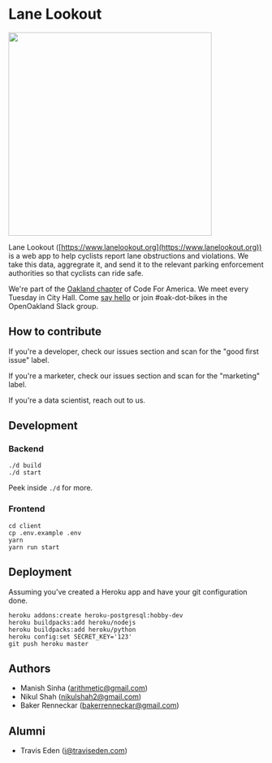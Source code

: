 # Lane Lookout
<img src='https://i.imgur.com/y2yWHPb.png' height="400px"/>

Lane Lookout ([https://www.lanelookout.org](https://www.lanelookout.org)) is a web app to help cyclists report lane obstructions and violations. We take this data, aggregrate it, and send it to the relevant parking enforcement authorities so that cyclists can ride safe.

We're part of the [Oakland chapter](www.openoakland.org) of Code For America. We meet every Tuesday in City Hall. Come [say hello](https://www.meetup.com/OpenOakland) or join #oak-dot-bikes in the OpenOakland Slack group.

## How to contribute

If you're a developer, check our issues section and scan for the "good first issue" label.

If you're a marketer, check our issues section and scan for the "marketing" label.

If you're a data scientist, reach out to us.

## Development

### Backend

```
./d build
./d start
```

Peek inside `./d` for more.

### Frontend
```
cd client
cp .env.example .env
yarn
yarn run start
```

## Deployment

Assuming you've created a Heroku app and have your git configuration done.

```
heroku addons:create heroku-postgresql:hobby-dev
heroku buildpacks:add heroku/nodejs
heroku buildpacks:add heroku/python
heroku config:set SECRET_KEY='123'
git push heroku master
```

## Authors
* Manish Sinha (arithmetic@gmail.com)
* Nikul Shah (nikulshah2@gmail.com)
* Baker Renneckar (bakerrenneckar@gmail.com)

## Alumni
* Travis Eden (i@traviseden.com)
